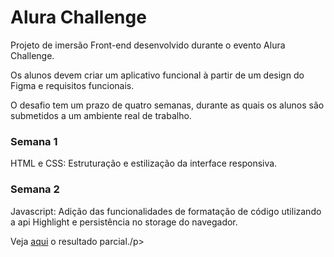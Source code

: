 <h1>Alura Challenge</h1>

<p>Projeto de imersão Front-end desenvolvido durante o evento Alura Challenge.</p>
<p>Os alunos devem criar um aplicativo funcional à partir de um design do Figma e requisitos funcionais.</p> 
<p>O desafio tem um prazo de quatro semanas, durante as quais os alunos são submetidos a um ambiente real de trabalho.</p>

<h3>Semana 1</h3>

<p>HTML e CSS: Estruturação e estilização da interface responsiva.</p>

<h3>Semana 2</h3>

<p>Javascript: Adição das funcionalidades de formatação de código utilizando a api Highlight e persistência no storage do navegador.</p>

<p>Veja <a href="https://mardemor.github.io/alura-challenge/">aqui</a> o resultado parcial./p>
 
